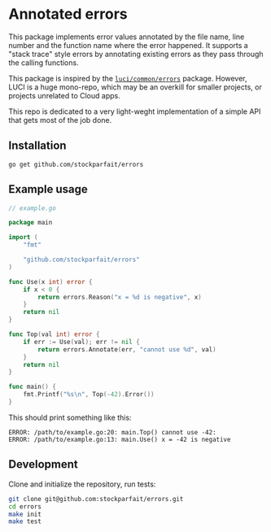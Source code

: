 # Annotated errors

This package implements error values annotated by the file name, line number and
the function name where the error happened. It supports a "stack trace" style
errors by annotating existing errors as they pass through the calling functions.

This package is inspired by the
[`luci/common/errors`](https://pkg.go.dev/go.chromium.org/luci)
package. However, LUCI is a huge mono-repo, which may be an overkill for smaller
projects, or projects unrelated to Cloud apps.

This repo is dedicated to a very light-weght implementation of a simple API that
gets most of the job done.

## Installation

```
go get github.com/stockparfait/errors
```

## Example usage

```go
// example.go

package main

import (
	"fmt"

	"github.com/stockparfait/errors"
)

func Use(x int) error {
	if x < 0 {
		return errors.Reason("x = %d is negative", x)
	}
	return nil
}

func Top(val int) error {
	if err := Use(val); err != nil {
		return errors.Annotate(err, "cannot use %d", val)
	}
	return nil
}

func main() {
	fmt.Printf("%s\n", Top(-42).Error())
}
```

This should print something like this:
```
ERROR: /path/to/example.go:20: main.Top() cannot use -42:
ERROR: /path/to/example.go:13: main.Use() x = -42 is negative
```

## Development

Clone and initialize the repository, run tests:

```sh
git clone git@github.com:stockparfait/errors.git
cd errors
make init
make test
```
